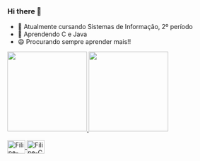 ### Hi there 👋


- 🔭 Atualmente cursando Sistemas de Informação, 2º período
- 🌱 Aprendendo C e Java
- 😄 Procurando sempre aprender mais!!

<a href="https://github.com/Filipey">
  <img height="180em" src="https://github-readme-stats.vercel.app/api?username=Filipey&show_icons=true&theme=dark&include_all_commits=true&count_private=true"/>
  <img height="180em" src="https://github-readme-stats.vercel.app/api/top-langs/?username=Filipey&layout=compact&langs_count=7&theme=dark"/>
</div>
<div style="display: inline_block"><br>
  <img align="center" alt="Filipe-Java" height="30" width="40" src="https://cdn.jsdelivr.net/gh/devicons/devicon/icons/java/java-plain-wordmark.svg">
  <img align="center" alt="Filipe-C" height="30" width="40" src="https://cdn.jsdelivr.net/gh/devicons/devicon/icons/c/c-original.svg">
  
</div>
